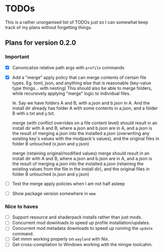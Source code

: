 # TODOs

This is a rather unorganised list of TODOs just so I can somewhat keep track of my plans without forgetting things.

## Plans for version 0.2.0

### Important

- [X] Canonicalize relative path args with `profile` commands
- [X] Add a "merge" apply policy that can merge contents of certain file types.
    Eg. toml, json, and anything else that is reasonable (key-value type things... with nesting)
    This should also be able to merge folders, while recursively applying "merge" logic to individual files.
    
    Ie. Say we have folders A and B, with a.json and b.json in A. And the install dir already has folder A with some contents in a.json, and a folder B with x.txt and y.txt.

    merge (with conflict overrides on a file content level) should result in an install dir with A and B, where a.json and b.json are in A, and a.json is the result of merging a.json into the installed a.json (overwriting any existing key's values with the modpack's values), and the original files in folder B untouched (x.json and y.json)

    merge (retaining original/modified values) merge should result in an install dir with A and B, where a.json and b.json are in A, and a.json is the result of merging a.json into the installed a.json (retaining the existing values from the file in the install dir), and the original files in folder B untouched (x.json and y.json)
- [ ] Test the merge apply policies when I am not half asleep
- [ ] Show package version somewhere in `mmm`

### Nice to haves

- [ ] Support resource and shaderpack installs rather than just mods.
- [ ] Concurrent mod downloads to speed up profile installation/updates.
- [ ] Concurrent mod metadata downloads to speed up running the `update` command.
- [ ] Get mmm working properly on `wayland` with Nix.
- [ ] Get cross-compilation to Windows working with the mingw toolcahin.
